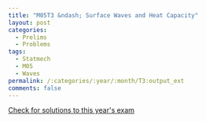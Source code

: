 ```yaml
---
title: "M05T3 &ndash; Surface Waves and Heat Capacity"
layout: post
categories:
  - Prelims
  - Problems
tags:
  - Statmech
  - M05
  - Waves
permalink: /:categories/:year/:month/T3:output_ext
comments: false
---
```

<object data="2005M3T.pdf" type="application/pdf" width="100%" height="500"></object>
<div class="message"><a href='https://princetonprelim.com/prelim/15/'>Check for solutions to this year's exam</a></div>